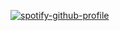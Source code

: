 [![spotify-github-profile](https://spotify-github-profile.kittinanx.com/api/view?uid=31ytp7sbhcwoopepxbkxpiwi7miu&cover_image=true&theme=natemoo-re&show_offline=true&background_color=121212&interchange=false&bar_color_cover=true&bar_color=e7e3ea)](https://github.com/kittinan/spotify-github-profile)


<!--
**lilychouuchouu/lilychouuchouu** is a ✨ _special_ ✨ repository because its `README.md` (this file) appears on your GitHub profile.

Here are some ideas to get you started:

- 🔭 I’m currently working on ...
- 🌱 I’m currently learning ...
- 👯 I’m looking to collaborate on ...
- 🤔 I’m looking for help with ...
- 💬 Ask me about ...
- 📫 How to reach me: ...
- 😄 Pronouns: ...
- ⚡ Fun fact: ...
-->
